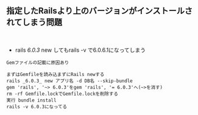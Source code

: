 ## 指定したRailsより上のバージョンがインストールされてしまう問題  
<br>

- rails _6.0.3_ new してもrails -v で6.0.6.1になってしまう  
```
Gemファイルの記載に原因あり

まずはGemfileを読み込まずにRails newする
rails _6.0.3_ new アプリ名 -d DB名 --skip-bundle
gem 'rails', '~> 6.0.3'をgem 'rails', '= 6.0.3'へ(~>を消す)
rm -rf Gemfile.lockでGemfile.lockを削除する
実行 bundle install
rails -v 6.0.3になってる
```